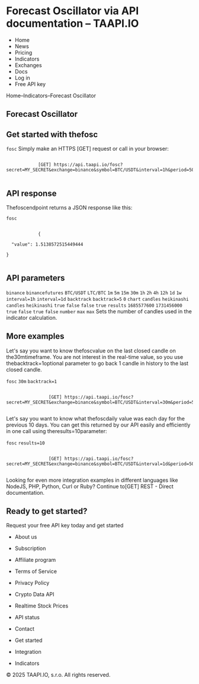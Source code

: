 # Forecast Oscillator via API documentation – TAAPI.IO

- Home
- News
- Pricing
- Indicators
- Exchanges
- Docs
- Log in
- Free API key

Home–Indicators–Forecast Oscillator


## Forecast Oscillator

## Get started with thefosc
`fosc` Simply make an HTTPS [GET] request or call in your browser:


```

			[GET] https://api.taapi.io/fosc?secret=MY_SECRET&exchange=binance&symbol=BTC/USDT&interval=1h&period=50
		
```

## API response
Thefoscendpoint returns a JSON response like this:

`fosc` 
```

			{
  "value": 1.5138572515449444
}
		
```

## API parameters
`binance` `binancefutures` `BTC/USDT` `LTC/BTC` `1m` `5m` `15m` `30m` `1h` `2h` `4h` `12h` `1d` `1w` `interval=1h` `interval=1d` `backtrack` `backtrack=5` `0` `chart` `candles` `heikinashi` `candles` `heikinashi` `true` `false` `false` `true` `results` `1685577600` `1731456000` `true` `false` `true` `false` `number` `max` `max` Sets the number of candles used in the indicator calculation.


## More examples
Let's say you want to know thefoscvalue on the last closed candle on the30mtimeframe. You are not interest in the real-time value, so you use thebacktrack=1optional parameter to go back 1 candle in history to the last closed candle.

`fosc` `30m` `backtrack=1` 
```

				[GET] https://api.taapi.io/fosc?secret=MY_SECRET&exchange=binance&symbol=BTC/USDT&interval=30m&period=50&backtrack=1
			
```
Let's say you want to know what thefoscdaily value was each day for the previous 10 days. You can get this returned by our API easily and efficiently in one call using theresults=10parameter:

`fosc` `results=10` 
```

				[GET] https://api.taapi.io/fosc?secret=MY_SECRET&exchange=binance&symbol=BTC/USDT&interval=1d&period=50&results=10
			
```
Looking for even more integration examples in different languages like NodeJS, PHP, Python, Curl or Ruby? Continue to[GET] REST - Direct documentation.


## Ready to get started?
Request your free API key today and get started

- About us
- Subscription
- Affiliate program
- Terms of Service
- Privacy Policy
- Crypto Data API
- Realtime Stock Prices
- API status
- Contact

- Get started
- Integration
- Indicators

© 2025 TAAPI.IO, s.r.o. All rights reserved.

